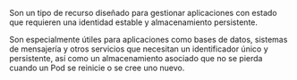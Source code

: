 Son un tipo de recurso diseñado para gestionar aplicaciones con estado que requieren una identidad estable y almacenamiento persistente.

Son especialmente útiles para aplicaciones como bases de datos, sistemas de mensajería y otros servicios que necesitan un identificador único y persistente, así como un almacenamiento asociado que no se pierda cuando un Pod se reinicie o se cree uno nuevo.

